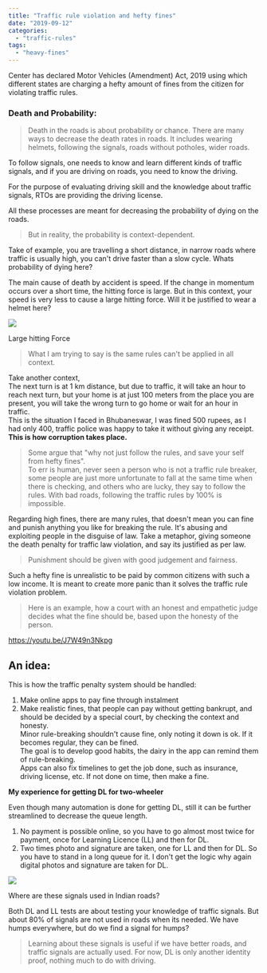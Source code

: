 ```yaml
---
title: "Traffic rule violation and hefty fines"
date: "2019-09-12"
categories: 
  - "traffic-rules"
tags: 
  - "heavy-fines"
---
```


Center has declared Motor Vehicles (Amendment) Act, 2019 using which different states are charging a hefty amount of fines from the citizen for violating traffic rules.

### **Death and Probability:**

> Death in the roads is about probability or chance. There are many ways to decrease the death rates in roads. It includes wearing helmets, following the signals, roads without potholes, wider roads.

To follow signals, one needs to know and learn different kinds of traffic signals, and if you are driving on roads, you need to know the driving.

For the purpose of evaluating driving skill and the knowledge about traffic signals, RTOs are providing the driving license.

All these processes are meant for decreasing the probability of dying on the roads.

> But in reality, the probability is context-dependent.

Take of example, you are travelling a short distance, in narrow roads where traffic is usually high, you can't drive faster than a slow cycle. Whats probability of dying here?

The main cause of death by accident is speed. If the change in momentum occurs over a short time, the hitting force is large. But in this context, your speed is very less to cause a large hitting force. Will it be justified to wear a helmet here?

![](https://iambrainstorming.files.wordpress.com/2019/09/screen2019-09-12_114453.png?w=1024)

Large hitting Force

> What I am trying to say is the same rules can't be applied in all context.

Take another context,  
The next turn is at 1 km distance, but due to traffic, it will take an hour to reach next turn, but your home is at just 100 meters from the place you are present, you will take the wrong turn to go home or wait for an hour in traffic.  
This is the situation I faced in Bhubaneswar, I was fined 500 rupees, as I had only 400, traffic police was happy to take it without giving any receipt.  
**This is how corruption takes place.**

> Some argue that "why not just follow the rules, and save your self from hefty fines".  
> To err is human, never seen a person who is not a traffic rule breaker, some people are just more unfortunate to fall at the same time when there is checking, and others who are lucky, they say to follow the rules. With bad roads, following the traffic rules by 100% is impossible.

Regarding high fines, there are many rules, that doesn't mean you can fine and punish anything you like for breaking the rule. It's abusing and exploiting people in the disguise of law. Take a metaphor, giving someone the death penalty for traffic law violation, and say its justified as per law.

> Punishment should be given with good judgement and fairness.

Such a hefty fine is unrealistic to be paid by common citizens with such a low income. It is meant to create more panic than it solves the traffic rule violation problem.

> Here is an example, how a court with an honest and empathetic judge decides what the fine should be, based upon the honesty of the person.

https://youtu.be/J7W49n3Nkpg

## An idea:

This is how the traffic penalty system should be handled:  
1) Make online apps to pay fine through instalment  
2) Make realistic fines, that people can pay without getting bankrupt, and should be decided by a special court, by checking the context and honesty.  
Minor rule-breaking shouldn't cause fine, only noting it down is ok. If it becomes regular, they can be fined.  
The goal is to develop good habits, the dairy in the app can remind them of rule-breaking.  
Apps can also fix timelines to get the job done, such as insurance, driving license, etc. If not done on time, then make a fine.

**My experience for getting DL for two-wheeler**

Even though many automation is done for getting DL, still it can be further streamlined to decrease the queue length.  
1) No payment is possible online, so you have to go almost most twice for payment, once for Learning Licence (LL) and then for DL.  
2) Two times photo and signature are taken, one for LL and then for DL. So you have to stand in a long queue for it. I don't get the logic why again digital photos and signature are taken for DL.

![](https://iambrainstorming.files.wordpress.com/2019/12/road_signs.jpg?w=768)

Where are these signals used in Indian roads?

Both DL and LL tests are about testing your knowledge of traffic signals. But about 80% of signals are not used in roads when its needed. We have humps everywhere, but do we find a signal for humps?

> Learning about these signals is useful if we have better roads, and traffic signals are actually used. For now, DL is only another identity proof, nothing much to do with driving.
